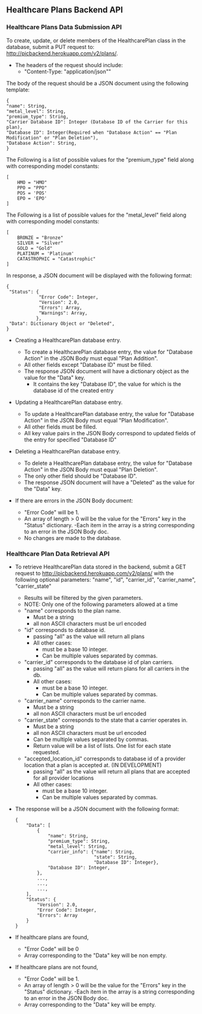 ## Healthcare Plans Backend API

### Healthcare Plans Data Submission API
To create, update, or delete members of the HealthcarePlan class in the database, submit a PUT request to: http://picbackend.herokuapp.com/v2/plans/.

- The headers of the request should include: 
    - "Content-Type: "application/json""
    
The body of the request should be a JSON document using the following template:

```
{
"name": String,
"metal_level": String,
"premium_type": String,
"Carrier Database ID": Integer (Database ID of the Carrier for this plan),
"Database ID": Integer(Required when "Database Action" == "Plan Modification" or "Plan Deletion"),
"Database Action": String,
}
```

The Following is a list of possible values for the "premium_type" field along with corresponding model constants:
```
[
    HMO = "HMO"
    PPO = "PPO"
    POS = 'POS'
    EPO = 'EPO'
]
```

The Following is a list of possible values for the "metal_level" field along with corresponding model constants:
```
[
    BRONZE = "Bronze"
    SILVER = "Silver"
    GOLD = "Gold"
    PLATINUM = 'Platinum'
    CATASTROPHIC = "Catastrophic"
]
```

In response, a JSON document will be displayed with the following format:
```
{
 "Status": {
            "Error Code": Integer,
            "Version": 2.0,
            "Errors": Array,
            "Warnings": Array,
           },
 "Data": Dictionary Object or "Deleted",
}
```

- Creating a HealthcarePlan database entry.
    - To create a HealthcarePlan database entry, the value for "Database Action" in the JSON Body must equal "Plan Addition".
    - All other fields except "Database ID" must be filled.
    - The response JSON document will have a dictionary object as the value for the "Data" key.
        - It contains the key "Database ID", the value for which is the database id of the created entry
    
- Updating a HealthcarePlan database entry.
    - To update a HealthcarePlan database entry, the value for "Database Action" in the JSON Body must equal "Plan Modification".
    - All other fields must be filled.
    - All key value pairs in the JSON Body correspond to updated fields of the entry for specified "Database ID"

- Deleting a HealthcarePlan database entry.
    - To delete a HealthcarePlan database entry, the value for "Database Action" in the JSON Body must equal "Plan Deletion".
    - The only other field should be "Database ID".
    - The response JSON document will have a "Deleted" as the value for the "Data" key.
    
- If there are errors in the JSON Body document:
    - "Error Code" will be 1.
    - An array of length > 0 will be the value for the "Errors" key in the "Status" dictionary.
        -Each item in the array is a string corresponding to an error in the JSON Body doc.
    - No changes are made to the database.
    
    
### Healthcare Plan Data Retrieval API
- To retrieve HealthcarePlan data stored in the backend, submit a GET request to http://picbackend.herokuapp.com/v2/plans/ with the following optional parameters:
"name", "id", "carrier_id", "carrier_name", "carrier_state"
    - Results will be filtered by the given parameters.
    - NOTE: Only one of the following parameters allowed at a time
    - "name" corresponds to the plan name.
        - Must be a string
        - all non ASCII characters must be url encoded
    - "id" corresponds to database id.
        - passing "all" as the value will return all plans
        - All other cases:
            - must be a base 10 integer.
            - Can be multiple values separated by commas.
    - "carrier_id" corresponds to the database id of plan carriers.
        - passing "all" as the value will return plans for all carriers in the db.
        - All other cases:
            - must be a base 10 integer.
            - Can be multiple values separated by commas.
    - "carrier_name" corresponds to the carrier name.
        - Must be a string
        - all non ASCII characters must be url encoded
    - "carrier_state" corresponds to the state that a carrier operates in.
        - Must be a string
        - all non ASCII characters must be url encoded
        - Can be multiple values separated by commas.
        - Return value will be a list of lists. One list for each state requested.
    - "accepted_location_id" corresponds to database id of a provider location that a plan is accepted at. (IN DEVELOPMENT)
        - passing "all" as the value will return all plans that are accepted for all provider locations
        - All other cases:
            - must be a base 10 integer.
            - Can be multiple values separated by commas.
    
- The response will be a JSON document with the following format:
    ```
    {
        "Data": [
            {
                "name": String,
                "premium_type": String,
                "metal_level": String,
                "carrier_info": {"name": String,
                                 "state": String,
                                 "Database ID": Integer},
                "Database ID": Integer,
            },
            ...,
            ...,
            ...,
        ],
        "Status": {
            "Version": 2.0,
            "Error Code": Integer,
            "Errors": Array
        }
    }
    ```

- If healthcare plans are found,
    - "Error Code" will be 0
    - Array corresponding to the "Data" key will be non empty.
- If healthcare plans are not found,
    - "Error Code" will be 1.
    - An array of length > 0 will be the value for the "Errors" key in the "Status" dictionary.
        -Each item in the array is a string corresponding to an error in the JSON Body doc.
    - Array corresponding to the "Data" key will be empty.